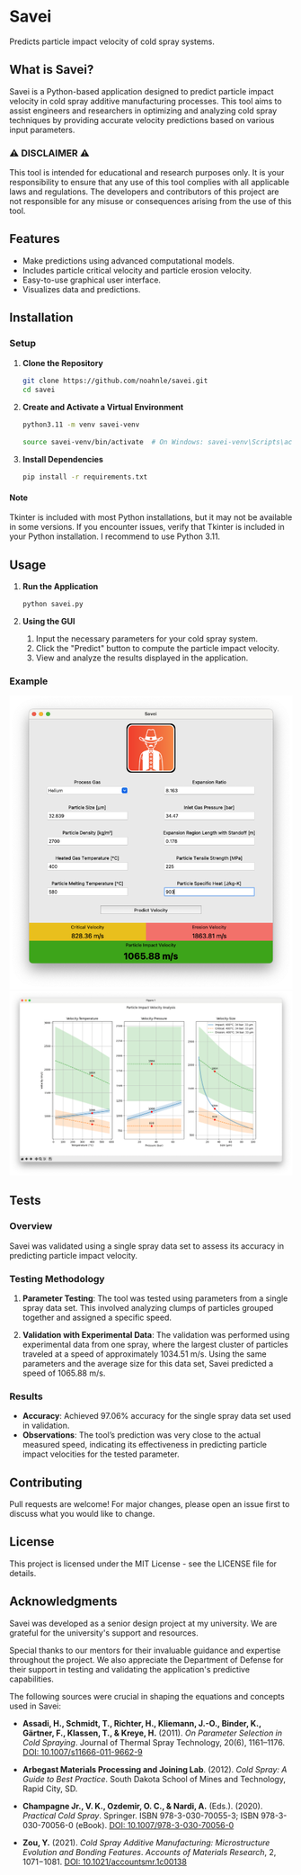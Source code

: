 # Savei

Predicts particle impact velocity of cold spray systems.

## What is Savei?

Savei is a Python-based application designed to predict particle impact velocity in cold spray additive manufacturing processes. This tool aims to assist engineers and researchers in optimizing and analyzing cold spray techniques by providing accurate velocity predictions based on various input parameters.

### ⚠️ DISCLAIMER ⚠️

This tool is intended for educational and research purposes only. It is your responsibility to ensure that any use of this tool complies with all applicable laws and regulations. The developers and contributors of this project are not responsible for any misuse or consequences arising from the use of this tool.

## Features

- Make predictions using advanced computational models.
- Includes particle critical velocity and particle erosion velocity.
- Easy-to-use graphical user interface.
- Visualizes data and predictions.

## Installation

### Setup

1. **Clone the Repository**

   ```bash
   git clone https://github.com/noahnle/savei.git
   cd savei
   ```

2. **Create and Activate a Virtual Environment**

   ```bash
   python3.11 -m venv savei-venv
   ```

   ```bash
   source savei-venv/bin/activate  # On Windows: savei-venv\Scripts\activate
   ```

3. **Install Dependencies**

   ```bash
   pip install -r requirements.txt
   ```

#### Note

Tkinter is included with most Python installations, but it may not be available in some versions. If you encounter issues, verify that Tkinter is included in your Python installation. I recommend to use Python 3.11.

## Usage

1. **Run the Application**

   ```bash
   python savei.py
   ```

2. **Using the GUI**

   1. Input the necessary parameters for your cold spray system.
   2. Click the "Predict" button to compute the particle impact velocity.
   3. View and analyze the results displayed in the application.

### Example

![GUI Main Screen](assets/gui.png)
![Prediction Results](assets/prediction.png)

## Tests

### Overview

Savei was validated using a single spray data set to assess its accuracy in predicting particle impact velocity.

### Testing Methodology

1. **Parameter Testing**: The tool was tested using parameters from a single spray data set. This involved analyzing clumps of particles grouped together and assigned a specific speed.

2. **Validation with Experimental Data**: The validation was performed using experimental data from one spray, where the largest cluster of particles traveled at a speed of approximately 1034.51 m/s. Using the same parameters and the average size for this data set, Savei predicted a speed of 1065.88 m/s.

### Results

- **Accuracy**: Achieved 97.06% accuracy for the single spray data set used in validation.
- **Observations**: The tool’s prediction was very close to the actual measured speed, indicating its effectiveness in predicting particle impact velocities for the tested parameter.

## Contributing

Pull requests are welcome! For major changes, please open an issue first to discuss what you would like to change.

## License

This project is licensed under the MIT License - see the LICENSE file for details.

## Acknowledgments

Savei was developed as a senior design project at my university. We are grateful for the university's support and resources.

Special thanks to our mentors for their invaluable guidance and expertise throughout the project. We also appreciate the Department of Defense for their support in testing and validating the application's predictive capabilities.

The following sources were crucial in shaping the equations and concepts used in Savei:

- **Assadi, H., Schmidt, T., Richter, H., Kliemann, J.-O., Binder, K., Gärtner, F., Klassen, T., & Kreye, H.** (2011). _On Parameter Selection in Cold Spraying_. Journal of Thermal Spray Technology, 20(6), 1161–1176. [DOI: 10.1007/s11666-011-9662-9](https://doi.org/10.1007/s11666-011-9662-9)

- **Arbegast Materials Processing and Joining Lab**. (2012). _Cold Spray: A Guide to Best Practice_. South Dakota School of Mines and Technology, Rapid City, SD.

- **Champagne Jr., V. K., Ozdemir, O. C., & Nardi, A.** (Eds.). (2020). _Practical Cold Spray_. Springer. ISBN 978-3-030-70055-3; ISBN 978-3-030-70056-0 (eBook). [DOI: 10.1007/978-3-030-70056-0](https://doi.org/10.1007/978-3-030-70056-0)

- **Zou, Y.** (2021). _Cold Spray Additive Manufacturing: Microstructure Evolution and Bonding Features_. _Accounts of Materials Research_, 2, 1071−1081. [DOI: 10.1021/accountsmr.1c00138](https://pubs.acs.org/doi/10.1021/accountsmr.1c00138?ref=pdf)
